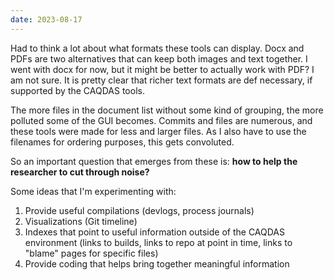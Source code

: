 ```yaml
---
date: 2023-08-17
---
```


Had to think a lot about what formats these tools can display. Docx and PDFs are two alternatives that can keep both images and text together. I went with docx for now, but it might be better to actually work with PDF? I am not sure. It is pretty clear that richer text formats are def necessary, if supported by the CAQDAS tools.

The more files in the document list without some kind of grouping, the more polluted some of the GUI becomes. Commits and files are numerous, and these tools were made for less and larger files. As I also have to use the filenames for ordering purposes, this gets convoluted.

So an important question that emerges from these is: **how to help the researcher to cut through noise?**

Some ideas that I'm experimenting with:

1. Provide useful compilations (devlogs, process journals)
2. Visualizations (Git timeline)
3. Indexes that point to useful information outside of the CAQDAS environment (links to builds, links to repo at point in time, links to "blame" pages for specific files)
4. Provide coding that helps bring together meaningful information
